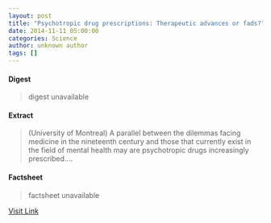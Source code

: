 ```yaml
---
layout: post
title: "Psychotropic drug prescriptions: Therapeutic advances or fads?"
date: 2014-11-11 05:00:00
categories: Science
author: unknown author
tags: []
---
```



#### Digest
>digest unavailable

#### Extract
>(University of Montreal) A parallel between the dilemmas facing medicine in the nineteenth century and those that currently exist in the field of mental health may are psychotropic drugs increasingly prescribed....

#### Factsheet
>factsheet unavailable

[Visit Link](http://www.eurekalert.org/pub_releases/2014-11/uom-pdp111114.php)


